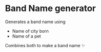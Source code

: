 # Band Name generator
Generates a band name using
- Name of city born
- Name of a pet

Combines both to make a band name ✨